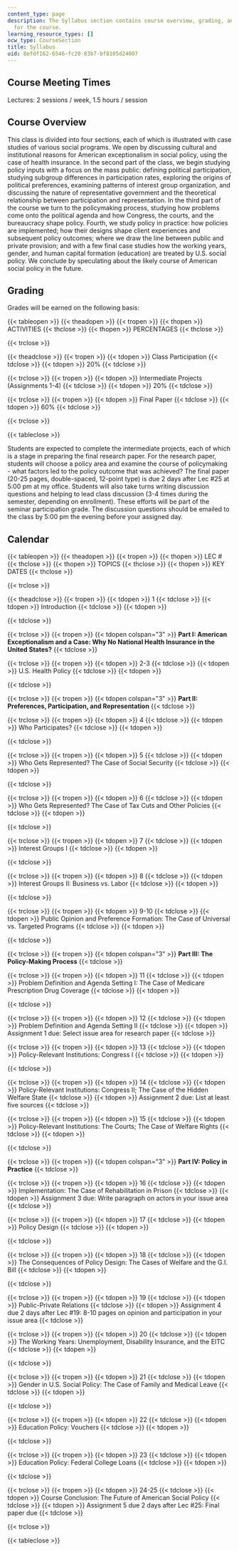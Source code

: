 ```yaml
---
content_type: page
description: The Syllabus section contains course overview, grading, and calendar
  for the course.
learning_resource_types: []
ocw_type: CourseSection
title: Syllabus
uid: 8efdf162-6546-fc20-83b7-bf8105d24007
---
```


Course Meeting Times
--------------------

Lectures: 2 sessions / week, 1.5 hours / session

Course Overview
---------------

This class is divided into four sections, each of which is illustrated with case studies of various social programs. We open by discussing cultural and institutional reasons for American exceptionalism in social policy, using the case of health insurance. In the second part of the class, we begin studying policy inputs with a focus on the mass public: defining political participation, studying subgroup differences in participation rates, exploring the origins of political preferences, examining patterns of interest group organization, and discussing the nature of representative government and the theoretical relationship between participation and representation. In the third part of the course we turn to the policymaking process, studying how problems come onto the political agenda and how Congress, the courts, and the bureaucracy shape policy. Fourth, we study policy in practice: how policies are implemented; how their designs shape client experiences and subsequent policy outcomes; where we draw the line between public and private provision; and with a few final case studies how the working years, gender, and human capital formation (education) are treated by U.S. social policy. We conclude by speculating about the likely course of American social policy in the future.

Grading
-------

Grades will be earned on the following basis:

{{< tableopen >}}
{{< theadopen >}}
{{< tropen >}}
{{< thopen >}}
ACTIVITIES
{{< thclose >}}
{{< thopen >}}
PERCENTAGES
{{< thclose >}}

{{< trclose >}}

{{< theadclose >}}
{{< tropen >}}
{{< tdopen >}}
Class Participation
{{< tdclose >}}
{{< tdopen >}}
20%
{{< tdclose >}}

{{< trclose >}}
{{< tropen >}}
{{< tdopen >}}
Intermediate Projects (Assignments 1-4)
{{< tdclose >}}
{{< tdopen >}}
20%
{{< tdclose >}}

{{< trclose >}}
{{< tropen >}}
{{< tdopen >}}
Final Paper
{{< tdclose >}}
{{< tdopen >}}
60%
{{< tdclose >}}

{{< trclose >}}

{{< tableclose >}}

  

Students are expected to complete the intermediate projects, each of which is a stage in preparing the final research paper. For the research paper, students will choose a policy area and examine the course of policymaking - what factors led to the policy outcome that was achieved? The final paper (20-25 pages, double-spaced, 12-point type) is due 2 days after Lec #25 at 5:00 pm at my office. Students will also take turns writing discussion questions and helping to lead class discussion (3-4 times during the semester, depending on enrollment). These efforts will be part of the seminar participation grade. The discussion questions should be emailed to the class by 5:00 pm the evening before your assigned day.

Calendar
--------

  

{{< tableopen >}}
{{< theadopen >}}
{{< tropen >}}
{{< thopen >}}
LEC #
{{< thclose >}}
{{< thopen >}}
TOPICS
{{< thclose >}}
{{< thopen >}}
KEY DATES
{{< thclose >}}

{{< trclose >}}

{{< theadclose >}}
{{< tropen >}}
{{< tdopen >}}
1
{{< tdclose >}}
{{< tdopen >}}
Introduction
{{< tdclose >}}
{{< tdopen >}}

{{< tdclose >}}

{{< trclose >}}
{{< tropen >}}
{{< tdopen colspan="3" >}}
**Part I: American Exceptionalism and a Case: Why No National Health Insurance in the United States?**
{{< tdclose >}}

{{< trclose >}}
{{< tropen >}}
{{< tdopen >}}
2-3
{{< tdclose >}}
{{< tdopen >}}
U.S. Health Policy
{{< tdclose >}}
{{< tdopen >}}

{{< tdclose >}}

{{< trclose >}}
{{< tropen >}}
{{< tdopen colspan="3" >}}
**Part II: Preferences, Participation, and Representation**
{{< tdclose >}}

{{< trclose >}}
{{< tropen >}}
{{< tdopen >}}
4
{{< tdclose >}}
{{< tdopen >}}
Who Participates?
{{< tdclose >}}
{{< tdopen >}}

{{< tdclose >}}

{{< trclose >}}
{{< tropen >}}
{{< tdopen >}}
5
{{< tdclose >}}
{{< tdopen >}}
Who Gets Represented? The Case of Social Security
{{< tdclose >}}
{{< tdopen >}}

{{< tdclose >}}

{{< trclose >}}
{{< tropen >}}
{{< tdopen >}}
6
{{< tdclose >}}
{{< tdopen >}}
Who Gets Represented? The Case of Tax Cuts and Other Policies
{{< tdclose >}}
{{< tdopen >}}

{{< tdclose >}}

{{< trclose >}}
{{< tropen >}}
{{< tdopen >}}
7
{{< tdclose >}}
{{< tdopen >}}
Interest Groups I
{{< tdclose >}}
{{< tdopen >}}

{{< tdclose >}}

{{< trclose >}}
{{< tropen >}}
{{< tdopen >}}
8
{{< tdclose >}}
{{< tdopen >}}
Interest Groups II: Business vs. Labor
{{< tdclose >}}
{{< tdopen >}}

{{< tdclose >}}

{{< trclose >}}
{{< tropen >}}
{{< tdopen >}}
9-10
{{< tdclose >}}
{{< tdopen >}}
Public Opinion and Preference Formation: The Case of Universal vs. Targeted Programs
{{< tdclose >}}
{{< tdopen >}}

{{< tdclose >}}

{{< trclose >}}
{{< tropen >}}
{{< tdopen colspan="3" >}}
**Part III: The Policy-Making Process**
{{< tdclose >}}

{{< trclose >}}
{{< tropen >}}
{{< tdopen >}}
11
{{< tdclose >}}
{{< tdopen >}}
Problem Definition and Agenda Setting I: The Case of Medicare Prescription Drug Coverage
{{< tdclose >}}
{{< tdopen >}}

{{< tdclose >}}

{{< trclose >}}
{{< tropen >}}
{{< tdopen >}}
12
{{< tdclose >}}
{{< tdopen >}}
Problem Definition and Agenda Setting II
{{< tdclose >}}
{{< tdopen >}}
Assignment 1 due: Select issue area for research paper
{{< tdclose >}}

{{< trclose >}}
{{< tropen >}}
{{< tdopen >}}
13
{{< tdclose >}}
{{< tdopen >}}
Policy-Relevant Institutions: Congress I
{{< tdclose >}}
{{< tdopen >}}

{{< tdclose >}}

{{< trclose >}}
{{< tropen >}}
{{< tdopen >}}
14
{{< tdclose >}}
{{< tdopen >}}
Policy-Relevant Institutions: Congress II; The Case of the Hidden Welfare State
{{< tdclose >}}
{{< tdopen >}}
Assignment 2 due: List at least five sources
{{< tdclose >}}

{{< trclose >}}
{{< tropen >}}
{{< tdopen >}}
15
{{< tdclose >}}
{{< tdopen >}}
Policy-Relevant Institutions: The Courts; The Case of Welfare Rights
{{< tdclose >}}
{{< tdopen >}}

{{< tdclose >}}

{{< trclose >}}
{{< tropen >}}
{{< tdopen colspan="3" >}}
**Part IV: Policy in Practice**
{{< tdclose >}}

{{< trclose >}}
{{< tropen >}}
{{< tdopen >}}
16
{{< tdclose >}}
{{< tdopen >}}
Implementation: The Case of Rehabilitation in Prison
{{< tdclose >}}
{{< tdopen >}}
Assignment 3 due: Write paragraph on actors in your issue area
{{< tdclose >}}

{{< trclose >}}
{{< tropen >}}
{{< tdopen >}}
17
{{< tdclose >}}
{{< tdopen >}}
Policy Design
{{< tdclose >}}
{{< tdopen >}}

{{< tdclose >}}

{{< trclose >}}
{{< tropen >}}
{{< tdopen >}}
18
{{< tdclose >}}
{{< tdopen >}}
The Consequences of Policy Design: The Cases of Welfare and the G.I. Bill
{{< tdclose >}}
{{< tdopen >}}

{{< tdclose >}}

{{< trclose >}}
{{< tropen >}}
{{< tdopen >}}
19
{{< tdclose >}}
{{< tdopen >}}
Public-Private Relations
{{< tdclose >}}
{{< tdopen >}}
Assignment 4 due 2 days after Lec #19: 8-10 pages on opinion and participation in your issue area
{{< tdclose >}}

{{< trclose >}}
{{< tropen >}}
{{< tdopen >}}
20
{{< tdclose >}}
{{< tdopen >}}
The Working Years: Unemployment, Disability Insurance, and the EITC
{{< tdclose >}}
{{< tdopen >}}

{{< tdclose >}}

{{< trclose >}}
{{< tropen >}}
{{< tdopen >}}
21
{{< tdclose >}}
{{< tdopen >}}
Gender in U.S. Social Policy: The Case of Family and Medical Leave
{{< tdclose >}}
{{< tdopen >}}

{{< tdclose >}}

{{< trclose >}}
{{< tropen >}}
{{< tdopen >}}
22
{{< tdclose >}}
{{< tdopen >}}
Education Policy: Vouchers
{{< tdclose >}}
{{< tdopen >}}

{{< tdclose >}}

{{< trclose >}}
{{< tropen >}}
{{< tdopen >}}
23
{{< tdclose >}}
{{< tdopen >}}
Education Policy: Federal College Loans
{{< tdclose >}}
{{< tdopen >}}

{{< tdclose >}}

{{< trclose >}}
{{< tropen >}}
{{< tdopen >}}
24-25
{{< tdclose >}}
{{< tdopen >}}
Course Conclusion: The Future of American Social Policy
{{< tdclose >}}
{{< tdopen >}}
Assignment 5 due 2 days after Lec #25: Final paper due
{{< tdclose >}}

{{< trclose >}}

{{< tableclose >}}
